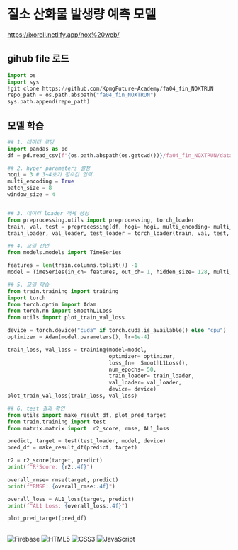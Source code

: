 # 질소 산화물 발생량 예측 모델 
https://ixorell.netlify.app/nox%20web/

## gihub file 로드
```python
import os
import sys
!git clone https://github.com/KpmgFuture-Academy/fa04_fin_NOXTRUN
repo_path = os.path.abspath("fa04_fin_NOXTRUN")
sys.path.append(repo_path)
```

## 모델 학습
```python
## 1. 데이터 로딩
import pandas as pd
df = pd.read_csv(f"{os.path.abspath(os.getcwd())}/fa04_fin_NOXTRUN/datasets/영흥발전소.csv", encoding="cp949")

## 2. hyper parameters 설정
hogi = 3 # 3~4호기 정수값 입력.
multi_encoding = True
batch_size = 8
window_size = 4


## 3. 데이터 loader 객체 생성
from preprocessing.utils import preprocessing, torch_loader
train, val, test = preprocessing(df, hogi= hogi, multi_encoding= multi_encoding)
train_loader, val_loader, test_loader = torch_loader(train, val, test, batch_size= batch_size, window_size= window_size)

## 4. 모델 선언
from models.models import TimeSeries

features = len(train.columns.tolist()) -1
model = TimeSeries(in_ch= features, out_ch= 1, hidden_size= 128, multi_encoding= multi_encoding)

## 5. 모델 학습
from train.training import training
import torch
from torch.optim import Adam
from torch.nn import SmoothL1Loss
from utils import plot_train_val_loss

device = torch.device("cuda" if torch.cuda.is_available() else "cpu")
optimizer = Adam(model.parameters(), lr=1e-4)

train_loss, val_loss = training(model=model,
                                optimizer= optimizer,
                                loss_fn=  SmoothL1Loss(),
                                num_epochs= 50,
                                train_loader= train_loader,
                                val_loader= val_loader,
                                device= device)
plot_train_val_loss(train_loss, val_loss)

## 6. test 결과 확인
from utils import make_result_df, plot_pred_target
from train.training import test
from matrix.matrix import  r2_score, rmse, AL1_loss

predict, target = test(test_loader, model, device)
pred_df = make_result_df(predict, target)

r2 = r2_score(target, predict)
print(f"R²Score: {r2:.4f}")

overall_rmse= rmse(target, predict)
print(f"RMSE: {overall_rmse:.4f}")

overall_loss = AL1_loss(target, predict)
print(f"AL1 Loss: {overall_loss:.4f}")

plot_pred_target(pred_df)
```

##
![Firebase](https://img.shields.io/badge/Firebase-%23FFCA28.svg?style=flat&logo=firebase&logoColor=white)
![HTML5](https://img.shields.io/badge/HTML5-%23E34F26.svg?style=flat&logo=html5&logoColor=white)
![CSS3](https://img.shields.io/badge/CSS3-%231572B6.svg?style=flat&logo=css3&logoColor=white)
![JavaScript](https://img.shields.io/badge/JavaScript-%23F7DF1E.svg?style=flat&logo=javascript&logoColor=black)
